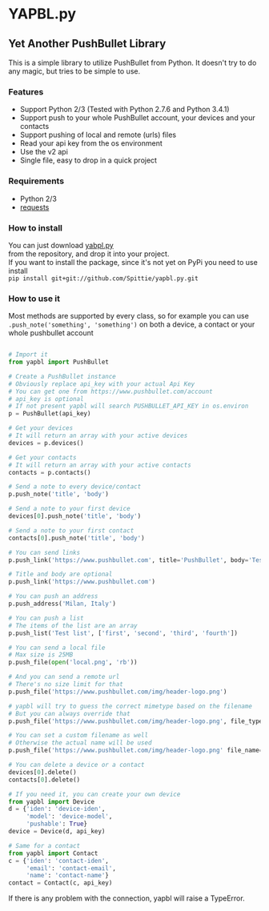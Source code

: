 # YAPBL.py
## Yet Another PushBullet Library

This is a simple library to utilize PushBullet from Python. It doesn't try to do any magic, but tries to be simple to use.

### Features
* Support Python 2/3 (Tested with Python 2.7.6 and Python 3.4.1)
* Support push to your whole PushBullet account, your devices and your contacts
* Support pushing of local and remote (urls) files
* Read your api key from the os environment
* Use the v2 api
* Single file, easy to drop in a quick project

### Requirements
* Python 2/3
* [requests](python-requests.org)

### How to install
You can just download [yabpl.py](https://raw.githubusercontent.com/Spittie/yapbl.py/master/yapbl/yapbl.py)  
from the repository, and drop it into your project.  
If you want to install the package, since it's not yet on PyPi you need to use install  
```pip install git+git://github.com/Spittie/yapbl.py.git```

### How to use it
Most methods are supported by every class, so for example you can use  
```.push_note('something', 'something')``` on both a device, a contact or your whole pushbullet account

```python

# Import it
from yapbl import PushBullet

# Create a PushBullet instance
# Obviously replace api_key with your actual Api Key
# You can get one from https://www.pushbullet.com/account
# api_key is optional
# If not present yapbl will search PUSHBULLET_API_KEY in os.environ
p = PushBullet(api_key)

# Get your devices
# It will return an array with your active devices
devices = p.devices()

# Get your contacts
# It will return an array with your active contacts
contacts = p.contacts()

# Send a note to every device/contact
p.push_note('title', 'body')

# Send a note to your first device
devices[0].push_note('title', 'body')

# Send a note to your first contact
contacts[0].push_note('title', 'body')

# You can send links
p.push_link('https://www.pushbullet.com', title='PushBullet', body='Testing')

# Title and body are optional
p.push_link('https://www.pushbullet.com')

# You can push an address
p.push_address('Milan, Italy')

# You can push a list
# The items of the list are an array
p.push_list('Test list', ['first', 'second', 'third', 'fourth'])

# You can send a local file
# Max size is 25MB
p.push_file(open('local.png', 'rb'))

# And you can send a remote url
# There's no size limit for that
p.push_file('https://www.pushbullet.com/img/header-logo.png')

# yapbl will try to guess the correct mimetype based on the filename
# But you can always override that
p.push_file('https://www.pushbullet.com/img/header-logo.png', file_type='image/png')

# You can set a custom filename as well
# Otherwise the actual name will be used
p.push_file('https://www.pushbullet.com/img/header-logo.png' file_name='image')

# You can delete a device or a contact
devices[0].delete()
contacts[0].delete()

# If you need it, you can create your own device
from yapbl import Device
d = {'iden': 'device-iden',
     'model': 'device-model',
     'pushable': True}
device = Device(d, api_key)

# Same for a contact
from yapbl import Contact
c = {'iden': 'contact-iden',
     'email': 'contact-email',
     'name': 'contact-name'}
contact = Contact(c, api_key)
```

If there is any problem with the connection, yapbl will raise a TypeError.